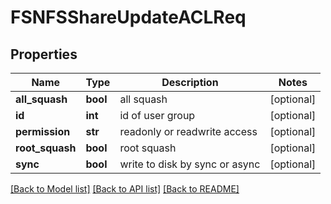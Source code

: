 # FSNFSShareUpdateACLReq

## Properties
Name | Type | Description | Notes
------------ | ------------- | ------------- | -------------
**all_squash** | **bool** | all squash | [optional] 
**id** | **int** | id of user group | [optional] 
**permission** | **str** | readonly or readwrite access | [optional] 
**root_squash** | **bool** | root squash | [optional] 
**sync** | **bool** | write to disk by sync or async | [optional] 

[[Back to Model list]](../README.md#documentation-for-models) [[Back to API list]](../README.md#documentation-for-api-endpoints) [[Back to README]](../README.md)


